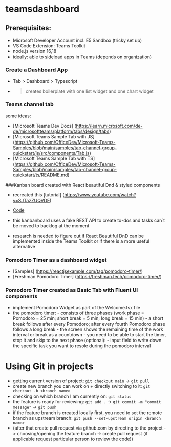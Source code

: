 # teamsdashboard

 ## Prerequisites:
- Microsoft Developer Account incl. E5 Sandbox (tricky set up)
- VS Code Extension: Teams Toolkit
- node.js version 16,18
- ideally: able to sideload apps in Teams (depends on organization)

 ### Create a Dashboard App
- Tab > Dashboard > Typescript
- > creates boilerplate with one list widget and one chart widget


### Teams channel tab

some ideas:
- [Microsoft Teams Dev Docs] (https://learn.microsoft.com/de-de/microsoftteams/platform/tabs/design/tabs)
- [Microsoft Teams Sample Tab with JS] (https://github.com/OfficeDev/Microsoft-Teams-Samples/blob/main/samples/tab-channel-group-quickstart/js/src/components/Tab.js)
- [Microsoft Teams Sample Tab with TS] (https://github.com/OfficeDev/Microsoft-Teams-Samples/blob/main/samples/tab-channel-group-quickstart/ts/README.md)

###Kanban board created with React beautiful Dnd & styled components
- recreated this [tutorial] (https://www.youtube.com/watch?v=SJTazZUQVDE)
- [Code](https://github.com/ksekwamote/kanbanBoard/blob/master/src/assets/components/Kanbanboard.jsx)
- this kanbanboard uses a fake REST API to create to-dos and tasks can´t be moved to backlog at the moment

- research is needed to figure out if React Beautiful DnD can be implemented inside the Teams Toolkit or if there is a more useful alternative

### Pomodoro Timer as a dashboard widget

- [Samples] (https://reactjsexample.com/tag/pomodoro-timer/)
- [Freshman Pomodoro Timer] (https://freshman.tech/pomodoro-timer/)

### Pomodoro Timer created as Basic Tab with Fluent UI components

- implement Pomodoro Widget as part of the Welcome.tsx file
- the pomodoro timer:   - consists of three phases (work phase = Pomodoro = 25 min; short break = 5 min; long break = 15 min)
                        - a short break follows after every Pomodoro; after every fourth Pomodoro phase follows a long break
                        - the screen shows the remaining time of the work interval or break as a countdown
                        - you need to be able to start the timer, stop it and skip to the next phase
  (optional):           - input field to write down the specific task you want to resole during the pomodoro interval


# Using Git in projects


- getting current version of project: `git checkout main` -> `git pull`
- create new branch you can work on +  directly switching to it: `git checkout -b <branch name>`
- checking on which branch I am currently on: `git status`
- the feature is ready for reviewing: `git add .` -> `git commit -m "commit message"` -> `git push`
- if the feature branch is created locally first, you need to set the remote branch as upstream branch: `git push --set-upstream origin <branch name>`
- (after that create pull request via github.com by directing to the project -> choosing/opening the feature branch -> create pull request (if applicable request particular person to review the code)) 

  
